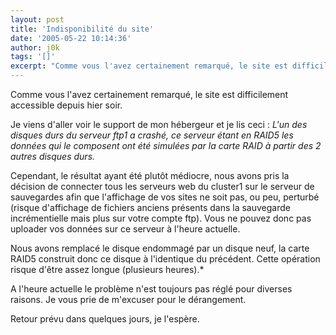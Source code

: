 ```yaml
---
layout: post
title: 'Indisponibilité du site'
date: '2005-05-22 10:14:36'
author: j0k
tags: '[]'
excerpt: "Comme vous l'avez certainement remarqué, le site est difficilement accessible depuis hier soir."
---
```


Comme vous l'avez certainement remarqué, le site est difficilement accessible depuis hier soir.

Je viens d'aller voir le support de mon hébergeur et je lis ceci :   *L'un des disques durs du serveur ftp1 a crashé, ce serveur étant en RAID5 les données qui le composent ont été simulées par la carte RAID à partir des 2 autres disques durs.*

Cependant, le résultat ayant été plutôt médiocre, nous avons pris la décision de connecter tous les serveurs web du cluster1 sur le serveur de sauvegardes afin que l'affichage de vos sites ne soit pas, ou peu, perturbé (risque d'affichage de fichiers anciens présents dans la sauvegarde incrémentielle mais plus sur votre compte ftp). Vous ne pouvez donc pas uploader vos données sur ce serveur à l'heure actuelle.

Nous avons remplacé le disque endommagé par un disque neuf, la carte RAID5 construit donc ce disque à l'identique du précédent. Cette opération risque d'être assez longue (plusieurs heures).*

A l'heure actuelle le problème n'est toujours pas réglé pour diverses raisons.   Je vous prie de m'excuser pour le dérangement.

Retour prévu dans quelques jours, je l'espère.
